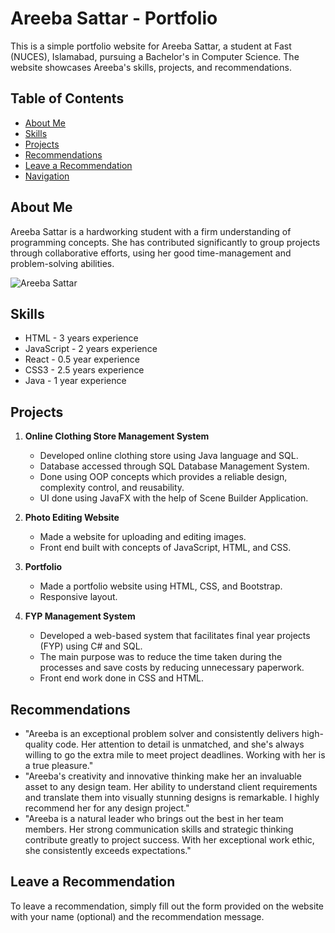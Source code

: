 # Areeba Sattar - Portfolio

This is a simple portfolio website for Areeba Sattar, a student at Fast (NUCES), Islamabad, pursuing a Bachelor's in Computer Science. The website showcases Areeba's skills, projects, and recommendations.

## Table of Contents

- [About Me](#about-me)
- [Skills](#skills)
- [Projects](#projects)
- [Recommendations](#recommendations)
- [Leave a Recommendation](#contact)
- [Navigation](#navigation)

## About Me

Areeba Sattar is a hardworking student with a firm understanding of programming concepts. She has contributed significantly to group projects through collaborative efforts, using her good time-management and problem-solving abilities.

![Areeba Sattar](https://static.vecteezy.com/system/resources/previews/000/242/494/original/vector-female-developer.jpg)

## Skills

- HTML - 3 years experience
- JavaScript - 2 years experience
- React - 0.5 year experience
- CSS3 - 2.5 years experience
- Java - 1 year experience

## Projects

1. **Online Clothing Store Management System**
   - Developed online clothing store using Java language and SQL.
   - Database accessed through SQL Database Management System.
   - Done using OOP concepts which provides a reliable design, complexity control, and reusability.
   - UI done using JavaFX with the help of Scene Builder Application.

2. **Photo Editing Website**
   - Made a website for uploading and editing images.
   - Front end built with concepts of JavaScript, HTML, and CSS.

3. **Portfolio**
   - Made a portfolio website using HTML, CSS, and Bootstrap.
   - Responsive layout.

4. **FYP Management System**
   - Developed a web-based system that facilitates final year projects (FYP) using C# and SQL.
   - The main purpose was to reduce the time taken during the processes and save costs by reducing unnecessary paperwork.
   - Front end work done in CSS and HTML.

## Recommendations

- "Areeba is an exceptional problem solver and consistently delivers high-quality code. Her attention to detail is unmatched, and she's always willing to go the extra mile to meet project deadlines. Working with her is a true pleasure."
- "Areeba's creativity and innovative thinking make her an invaluable asset to any design team. Her ability to understand client requirements and translate them into visually stunning designs is remarkable. I highly recommend her for any design project."
- "Areeba is a natural leader who brings out the best in her team members. Her strong communication skills and strategic thinking contribute greatly to project success. With her exceptional work ethic, she consistently exceeds expectations."

## Leave a Recommendation

To leave a recommendation, simply fill out the form provided on the website with your name (optional) and the recommendation message.


